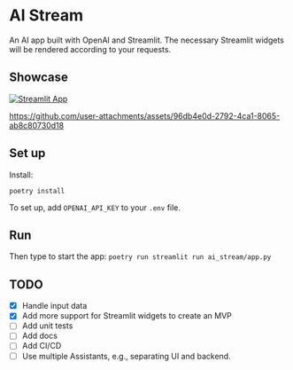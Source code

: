 # AI Stream

An AI app built with OpenAI and Streamlit. The necessary Streamlit widgets will be rendered according to your requests.

## Showcase

[![Streamlit App](https://static.streamlit.io/badges/streamlit_badge_black_white.svg)](https://ai-stream.streamlit.app/)

https://github.com/user-attachments/assets/96db4e0d-2792-4ca1-8065-ab8c80730d18

## Set up

Install:
```
poetry install
```

To set up, add `OPENAI_API_KEY` to your `.env` file.

## Run

Then type to start the app: `poetry run streamlit run ai_stream/app.py`


## TODO

* [x] Handle input data
* [x] Add more support for Streamlit widgets to create an MVP
* [ ] Add unit tests
* [ ] Add docs
* [ ] Add CI/CD
* [ ] Use multiple Assistants, e.g., separating UI and backend.
